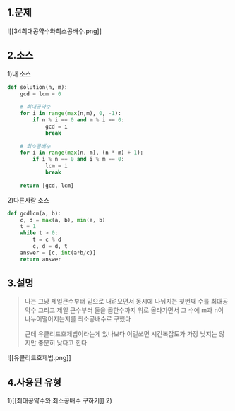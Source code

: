 ## 1.문제
![[34최대공약수와최소공배수.png]]
## 2.소스
1)내 소스
```python
def solution(n, m):
    gcd = lcm = 0
    
    # 최대공약수
    for i in range(max(n,m), 0, -1):
        if n % i == 0 and m % i == 0:
            gcd = i
            break
    
    # 최소공배수
    for i in range(max(n, m), (n * m) + 1):
        if i % n == 0 and i % m == 0:
            lcm = i
            break
            
    return [gcd, lcm]
```

2)다른사람 소스
```python
def gcdlcm(a, b):
    c, d = max(a, b), min(a, b)
    t = 1
    while t > 0:
        t = c % d
        c, d = d, t
    answer = [c, int(a*b/c)]
    return answer
```

## 3.설명
> 나는 그냥 제일큰수부터 밑으로 내려오면서 동시에 나눠지는 첫번째 수를 최대공약수 
> 그리고 제일 큰수부터 둘을 곱한수까지 위로 올라가면서 
> 그 수에 m과 n이 나누어떨어지는지를 최소공배수로 구했다
> 
> 근데 유클리드호제법이라는게 있나보다
> 이걸쓰면 시간복잡도가 가장 낮지는 않지만 충분히 낮다고 한다

![[유클리드호제법.png]]

## 4.사용된 유형
1)[[최대공약수와 최소공배수 구하기]]
2)